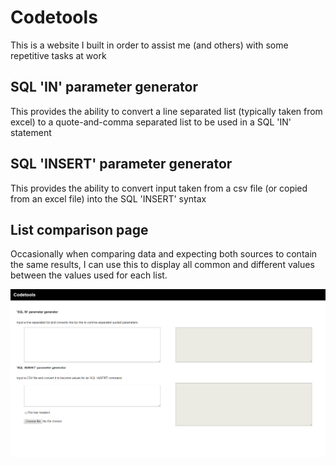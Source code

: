 # Codetools

This is a website I built in order to assist me (and others) with some repetitive tasks at work


## SQL 'IN' parameter generator
This provides the ability to convert a line separated list (typically taken from excel) to a quote-and-comma separated list to be used in a SQL 'IN' statement

## SQL 'INSERT' parameter generator
This provides the ability to convert input taken from a csv file (or copied from an excel file) into the SQL 'INSERT' syntax

## List comparison page
Occasionally when comparing data and expecting both sources to contain the same results, I can use this to display all common and different values between the values used for each list.


![Main Page](https://github.com/camjocotem/Codetools/blob/master/src/screenshot/codetools.png?raw=true "Main Page")
